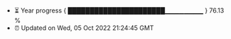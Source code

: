 - ⏳ Year progress { ██████████████████████▁▁▁▁▁▁▁▁ } 76.13 %
- ⏰ Updated on Wed, 05 Oct 2022 21:24:45 GMT

